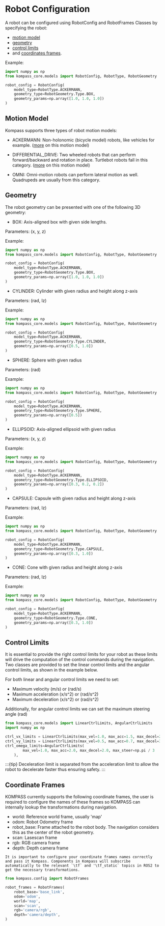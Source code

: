 # Robot Configuration

A robot can be configured using RobotConfig and RobotFrames Classes by specifying the robot:
- [motion model](#motion-model)
- [geometry](#geometry)
- [control limits](#control-limits)
- and [coordinates frames](#coordinate-frames).

Example:

```python
import numpy as np
from kompass_core.models import RobotConfig, RobotType, RobotGeometry

robot_config = RobotConfig(
    model_type=RobotType.ACKERMANN,
    geometry_type=RobotGeometry.Type.BOX,
    geometry_params=np.array([1.0, 1.0, 1.0])
)
```

## Motion Model

Kompass supports three types of robot motion models:

- ACKERMANN: Non-holonomic (bicycle model) robots, like vehicles for example. ([more](https://en.wikipedia.org/wiki/Ackermann_steering_geometry) on this motion model)

- DIFFERENTIAL_DRIVE: Two wheeled robots that can perform forward/backward and rotation in place. Turtlebot robots fall in this category. ([more](https://www.cs.columbia.edu/~allen/F17/NOTES/icckinematics.pdf) on this motion model)

- OMNI: Omni-motion robots can perform lateral motion as well. Quadrupeds are usually from this category.


## Geometry

The robot geometry can be presented with one of the following 3D geometry:

- BOX: Axis-aligned box with given side lengths.

Parameters: (x, y, z)

Example:

```python
import numpy as np
from kompass_core.models import RobotConfig, RobotType, RobotGeometry

robot_config = RobotConfig(
    model_type=RobotType.ACKERMANN,
    geometry_type=RobotGeometry.Type.BOX,
    geometry_params=np.array([1.0, 1.0, 1.0])
)
```
- CYLINDER: Cylinder with given radius and height along z-axis

Parameters: (rad, lz)

Example:

```python
import numpy as np
from kompass_core.models import RobotConfig, RobotType, RobotGeometry

robot_config = RobotConfig(
    model_type=RobotType.ACKERMANN,
    geometry_type=RobotGeometry.Type.CYLINDER,
    geometry_params=np.array([0.5, 1.0])
)
```

- SPHERE: Sphere with given radius

Parameters: (rad)

Example:

```python
import numpy as np
from kompass_core.models import RobotConfig, RobotType, RobotGeometry

robot_config = RobotConfig(
    model_type=RobotType.ACKERMANN,
    geometry_type=RobotGeometry.Type.SPHERE,
    geometry_params=np.array([0.5])
)
```

- ELLIPSOID: Axis-aligned ellipsoid with given radius

Parameters: (x, y, z)

Example:

```python
import numpy as np
from kompass_core.models import RobotConfig, RobotType, RobotGeometry

robot_config = RobotConfig(
    model_type=RobotType.ACKERMANN,
    geometry_type=RobotGeometry.Type.ELLIPSOID,
    geometry_params=np.array([0.3, 0.2, 0.2])
)
```

- CAPSULE: Capsule with given radius and height along z-axis

Parameters: (rad, lz)

Example:

```python
import numpy as np
from kompass_core.models import RobotConfig, RobotType, RobotGeometry

robot_config = RobotConfig(
    model_type=RobotType.ACKERMANN,
    geometry_type=RobotGeometry.Type.CAPSULE,
    geometry_params=np.array([0.3, 1.0])
)
```

- CONE: Cone with given radius and height along z-axis

Parameters: (rad, lz)

Example:

```python
import numpy as np
from kompass_core.models import RobotConfig, RobotType, RobotGeometry

robot_config = RobotConfig(
    model_type=RobotType.ACKERMANN,
    geometry_type=RobotGeometry.Type.CONE,
    geometry_params=np.array([0.3, 1.0])
)
```

## Control Limits

It is essential to provide the right control limits for your robot as these limits will drive the computation of the control commands during the navigation. Two classes are provided to set the linear control limits and the angular control limits, as shown in the example below.

For both linear and angular control limits we need to set:

- Maximum velocity (m/s) or (rad/s)
- Maximum acceleration (x/s^2) or (rad/s^2)
- Maximum deceleration (x/s^2) or (rad/s^2)

Additionally, for angular control limits we can set the maximum steering angle (rad)

```python
from kompass_core.models import LinearCtrlLimits, AngularCtrlLimits
import numpy as np

ctrl_vx_limits = LinearCtrlLimits(max_vel=1.0, max_acc=1.5, max_decel=2.5)
ctrl_vy_limits = LinearCtrlLimits(max_vel=0.5, max_acc=0.7, max_decel=3.5)
ctrl_omega_limits=AngularCtrlLimits(
        max_vel=1.0, max_acc=2.0, max_decel=2.0, max_steer=np.pi / 3
    ),

```
:::{tip} Deceleration limit is separated from the acceleration limit to allow the robot to decelerate faster thus ensuring safety.
:::

## Coordinate Frames

KOMPASS currently supports the following coordinate frames, the user is required to configure the names of these frames so KOMPASS can internally lookup the transformations during navigation.

- world: Reference world frame, usually 'map'
- odom: Robot Odometry frame
- robot_base: Frame attached to the robot body. The navigation considers this as the center of the robot geometry.
- scan: Lasescan frame
- rgb: RGB camera frame
- depth: Depth camera frame

```{note}
It is important to configure your coordinate frames names correctly and pass it Kompass. Components in Kompass will subscribe automatically to the relevant `\tf` and '\tf_static` topics in ROS2 to get the necessary transformations.
```

```python
from kompass.config import RobotFrames

robot_frames = RobotFrames(
    robot_base='base_link',
    odom='odom',
    world='map',
    scan='scan',
    rgb='camera/rgb',
    depth='camera/depth',
)

```
